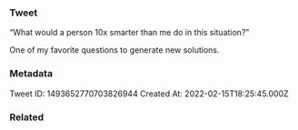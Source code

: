 ### Tweet
“What would a person 10x smarter than me do in this situation?”

One of my favorite questions to generate new solutions.

### Metadata
Tweet ID: 1493652770703826944
Created At: 2022-02-15T18:25:45.000Z

### Related


